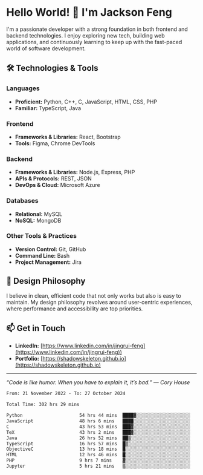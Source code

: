 # Hello World! 👋 I'm Jackson Feng

I'm a passionate developer with a strong foundation in both frontend and backend technologies. I enjoy exploring new tech, building web applications, and continuously learning to keep up with the fast-paced world of software development.

## 🛠 Technologies & Tools

### Languages
- **Proficient:** Python, C++, C, JavaScript, HTML, CSS, PHP
- **Familiar:** TypeScript, Java

### Frontend
- **Frameworks & Libraries:** React, Bootstrap
- **Tools:** Figma, Chrome DevTools

### Backend
- **Frameworks & Libraries:** Node.js, Express, PHP
- **APIs & Protocols:** REST, JSON
- **DevOps & Cloud:** Microsoft Azure

### Databases
- **Relational:** MySQL
- **NoSQL:** MongoDB

### Other Tools & Practices
- **Version Control:** Git, GitHub
- **Command Line:** Bash
- **Project Management:** Jira


## 🎨 Design Philosophy

I believe in clean, efficient code that not only works but also is easy to maintain. My design philosophy revolves around user-centric experiences, where performance and accessibility are top priorities.

## 📫 Get in Touch

- **LinkedIn:** [https://www.linkedin.com/in/jingrui-feng](https://www.linkedin.com/in/jingrui-feng))
- **Portfolio:** [https://shadowskeleton.github.io](https://shadowskeleton.github.io)

---

*“Code is like humor. When you have to explain it, it’s bad.” — Cory House*



<!--START_SECTION:waka-->

```txt
From: 21 November 2022 - To: 27 October 2024

Total Time: 302 hrs 29 mins

Python                     54 hrs 44 mins  ████▓░░░░░░░░░░░░░░░░░░░░   18.10 %
JavaScript                 48 hrs 6 mins   ████░░░░░░░░░░░░░░░░░░░░░   15.90 %
C                          43 hrs 53 mins  ███▓░░░░░░░░░░░░░░░░░░░░░   14.51 %
TeX                        43 hrs 2 mins   ███▓░░░░░░░░░░░░░░░░░░░░░   14.23 %
Java                       26 hrs 52 mins  ██▒░░░░░░░░░░░░░░░░░░░░░░   08.89 %
TypeScript                 16 hrs 57 mins  █▒░░░░░░░░░░░░░░░░░░░░░░░   05.61 %
ObjectiveC                 13 hrs 18 mins  █░░░░░░░░░░░░░░░░░░░░░░░░   04.40 %
HTML                       12 hrs 46 mins  █░░░░░░░░░░░░░░░░░░░░░░░░   04.22 %
PHP                        9 hrs 7 mins    ▓░░░░░░░░░░░░░░░░░░░░░░░░   03.02 %
Jupyter                    5 hrs 21 mins   ▒░░░░░░░░░░░░░░░░░░░░░░░░   01.77 %
```

<!--END_SECTION:waka-->

